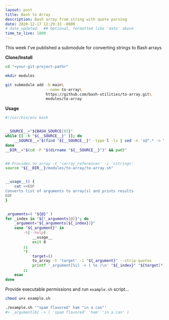 ```yaml
---
layout: post
title: Bash to Array
description: Bash array from string with quote parsing
date: 2020-12-17 12:29:33 -0800
# date_updated:  ## Optional, formatted like 'date' above
time_to_live: 1800
---
```




This week I've published a submodule for converting strings to Bash arrays


**Clone/Install**


```bash
cd "<your-git-project-path>"

mkdir modules

git submodule add -b main\
                  --name to-array\
                  https://github.com/bash-utilities/to-array.git\
                  modules/to-array
```


**Usage**


```bash
#!/usr/bin/env bash


__SOURCE__="${BASH_SOURCE[0]}"
while [[ -h "${__SOURCE__}" ]]; do
    __SOURCE__="$(find "${__SOURCE__}" -type l -ls | sed -n 's@^.* -> \(.*\)@\1@p')"
done
__DIR__="$(cd -P "$(dirname "${__SOURCE__}")" && pwd)"


## Provides to_array -t '<array_reference>' -i '<string>'
source "${__DIR__}/modules/to-array/to-array.sh"


__usage__() {
    cat <<EOF
Converts list of arguments to array(s) and prints results
EOF
}


_arguments=( "${@}" )
for _index in "${!_arguments[@]}"; do
    _argument="${_arguments[${_index}]}"
    case "${_argument}" in
        -h|--help)
            __usage__
            exit 0
        ;;
        *)
            target=()
            to_array -t 'target' -i "${_argument}" --strip-quotes
            printf '_argument[%i] -> ( %s )\n' "${_index}" "${target[*]@Q}"
        ;;
    esac
done
```


Provide executable permissions and run `example.sh` script...


```bash
chmod u+x example.sh

./example.sh '"spam flavored" ham "in a can"'
#> _argument[0] -> ( 'spam flavored' 'ham' 'in a can' )
```



[link__documentation]: https://github.com/bash-utilities/to-array/blob/main/.github/README.md "Repository documentation"

[link__source]: https://github.com/bash-utilities/to-array "Repository source code"

